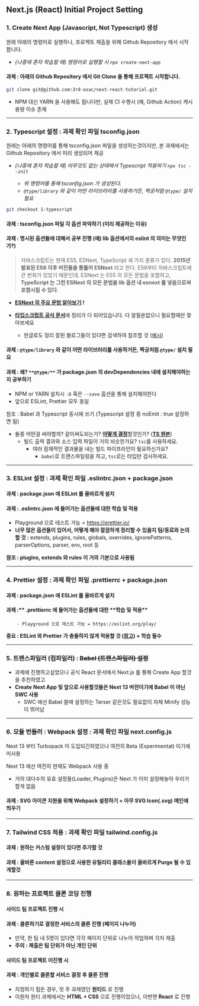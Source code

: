 ## Next.js (React) Initial Project Setting

### 1. Create Next App (Javascript, Not Typescript) 생성

원래 아래의 명령어로 실행하나, 프로젝트 제출을 위해 Github Repository 에서 시작합니다.

- _(나중에 혼자 학습할 때) 명령어로 실행할 시 `npx create-next-app`_

#### 과제 : 아래의 Github Repository 에서 Git Clone 을 통해 프로젝트 시작합니다.

```bash
git clone git@github.com:3rd-asac/next-react-tutorial.git
```

- NPM 대신 YARN 을 사용해도 됩니다만, 실제 CI 수행시 (예, Github Action) 캐시 용량 이슈 존재

---

### 2. Typescript 설정 : 과제 확인 파일 **tsconfig.json**

원래는 아래의 명령어를 통해 tsconfig.json 파일을 생성하는것이지만, 본 과제에서는 Github Repository 에서 미리 생성되어 제공

- _(나중에 혼자 학습할 때) 아무것도 없는 상태에서 Typescript 적용하기 `npx tsc --init`_

  - _위 명령어를 통해 tsconfig.json 가 생성된다._
  - _`@type/library` 와 같이 어떤 라이브러리를 사용하거든, 짝궁처럼 `@type/` 설치 필요_

```bash
git checkout 1-typescript
```

#### 과제 : tsconfig.json 파일 각 옵션 파악하기 (미리 제공하는 이유)

#### 과제 : 명시된 옵션들에 대해서 공부 진행 (예) lib 옵션에서의 **eslint** 의 의미는 무엇인가?)

> 자바스크립트는 현재 ES5, ESNext, TypeScript 세 가지 종류가 있다. **2015년 발표된 ES6 이후 버전들을 통틀어 ESNext** 라고 한다. ES6부터 자바스크립트에 큰 변화가 있었기 때문인데, ESNext 는 ES5 의 모든 문법을 포함하고, **TypeScript 는 그런 ESNext 의 모든 문법을 lib 옵션 내 esnext 를 넣음으로써 포함시킬 수 있다**.

- **[ESNext 의 주요 문법 알아보기](https://velog.io/@itkdgus489/Typescript%EC%99%80-ESNext%EC%9D%98-%EC%A3%BC%EC%9A%94-%EB%AC%B8%EB%B2%95) !**

- [**타입스크립트 공식 문서**](https://aka.ms/tsconfig.json)에 정리가 다 되어있습니다. 다 알필욘없으니 필요할때만 찾아보세요
  - 한글로도 정리 잘된 블로그들이 있다면 검색하여 참조할 것 ([예시](https://it-eldorado.tistory.com/128))

#### 과제 : `@type/library` 와 같이 어떤 라이브러리를 사용하거든, 짝궁처럼 `@type/` 설치 필요

#### 과제 : 왜? `**@type/**` 가 package.json 의 devDependencies 내에 설치해야하는지 공부하기

- NPM or YARN 설치시 `-D` 혹은 `--save` 옵션을 통해 설치해야한다
- 앞으로 ESLint, Prettier 모두 동일

참조 : Babel 과 Typescript 동시에 쓰기 (Typescript 설정 중 noEmit : true 설정하면 됨)

- 둘중 어떤걸 써야할까? 같이써도되는가? [**어떻게 결정**](https://typescript-kr.github.io/pages/tutorials/babel-with-typescript.html)할것인가? ([**TS 원본**](https://www.typescriptlang.org/docs/handbook/babel-with-typescript.html))
  - 빌드 출력 결과와 소스 입력 파일이 거의 비슷한가요? `tsc`를 사용하세요.
    - 여러 잠재적인 결과물을 내는 빌드 파이프라인이 필요하신가요?
      - `babel`로 트랜스파일링을 하고, `tsc`로는 타입만 검사하세요.

---

### 3. ESLint 설정 : 과제 확인 파일 .eslintrc.json + package.json

#### 과제 : package.json 에 ESLint 를 올바르게 설치

#### 과제 : .eslintrc.json 에 들어가는 옵션들에 대한 학습 및 적용

- Playground 으로 테스트 가능 = https://prettier.io/
- **너무 많은 옵션들이 있어서, 어떻게 해야 깔끔하게 정리할 수 있을지 팀/동료와 논의할 것 :** extends, plugins, rules, globals, overrides, ignorePatterns, parserOptions, parser, env, root 등

**참조 : plugins, extends 와 rules 이 거의 기본으로 사용됨**

---

### 4. Prettier 설정 : 과제 확인 파일 .prettierrc + package.json

#### 과제 : package.json 에 ESLint 를 올바르게 설치

#### 과제 :** .prettierrc 에 들어가는 옵션들에 대한 **학습 및 적용\*\*

        - Playground 으로 테스트 가능 = https://eslint.org/play/

**중요 : ESLint 와 Prettier 가 충돌하지 않게 적용할 것 ([참고](https://yrnana.dev/post/2021-03-21-prettier-eslint/)) + 학습 필수**

---

### 5. 트랜스파일러 (컴파일러) : ~~Babel (트랜스파일러) 설정~~

- 과제에 진행하고싶었으나 공식 React 문서에서 Next.js 를 통해 Create App 할것을 추천하였고
- **Create Next App 및 앞으로 사용할것들은 Next 13 버전이기에 Babel 이 아닌 SWC 사용**
  - SWC 에선 Babel 쓸때 설정하는 Terser 같은것도 필요없이 자체 Minify 성능이 뛰어남

---

### 6. 모듈 번들러 : Webpack 설정 : 과제 확인 파일 next.config.js

Next 13 부터 Turbopack 이 도입되긴하였으나 여전히 Beta (Experimental) 이기에 미사용

Next 13 에선 여전히 현재도 Webpack 사용 중

- 거의 대다수의 유효 설정들(Loader, Plugins)은 Next 가 이미 설정해놓아 우리가 할게 없음

#### 과제 : SVG 아이콘 지원을 위해 Webpack 설정하기 + 아무 SVG Icon(.svg) 메인에 띄우기

---

### 7. Tailwind CSS 적용 : 과제 확인 파일 tailwind.config.js

#### 과제 : 원하는 커스텀 설정이 있다면 추가할 것

#### 과제 : 올바른 content 설정으로 사용한 유틸리티 클래스들이 올바르게 Purge 될 수 있게할것

---

### 8. 원하는 프로젝트 클론 코딩 진행

#### 사이드 팀 프로젝트 진행 시

#### 과제 : 클론하기로 결정한 서비스의 클론 진행 (페이지 나누어)

- 만약, 한 팀 내 5명이 있다면 각각 페이지 단위로 나누어 작업하며 각자 제출
- **주의 : 제출은 팀 단위가 아닌 개인 단위**

#### 사이드 팀 프로젝트 미진행 시

#### 과제 : 개인별로 클론할 서비스 결정 후 클론 진행

- 지정하기 힘든 경우, 첫 주 과제였던 **원티드** 로 진행
- 이원저 원티 과제에서는 **HTML + CSS** 으로 진행이었으나, 이번엔 **React** 로 진행
